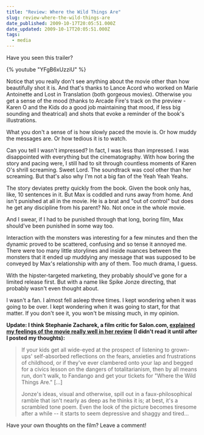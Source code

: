 ```yaml
---
title: "Review: Where the Wild Things Are"
slug: review-where-the-wild-things-are
date_published: 2009-10-17T20:05:51.000Z
date_updated: 2009-10-17T20:05:51.000Z
tags:
  - media
---
```


Have you seen this trailer?

{% youtube "YFgB6xUzziU" %}

Notice that you really don't see anything about the movie other than how beautifully shot it is. And that's thanks to Lance Acord who worked on Marie Antoinette and Lost in Translation (both gorgeous movies). Otherwise you get a sense of the mood (thanks to Arcade Fire's track on the preview - Karen O and the Kids do a good job maintaining that mood, if less big sounding and theatrical) and shots that evoke a reminder of the book's illustrations.

What you don't a sense of is how slowly paced the movie is. Or how muddy the messages are. Or how tedious it is to watch.

Can you tell I wasn't impressed? In fact, I was less than impressed. I was disappointed with everything but the cinematography. With how boring the story and pacing were, I still had to sit through countless moments of Karen O's shrill screaming. Sweet Lord. The soundtrack was cool other than her screaming. But that's also why I'm not a big fan of the Yeah Yeah Yeahs.

The story deviates pretty quickly from the book. Given the book only has, like, 10 sentences in it. But Max is coddled and runs away from home. And isn't punished at all in the movie. He is a brat and "out of control" but does he get any discipline from his parent? No. Not once in the whole movie.

And I swear, if I had to be punished through that long, boring film, Max should've been punished in some way too.

Interaction with the monsters was interesting for a few minutes and then the dynamic proved to be scattered, confusing and so tense it annoyed me. There were too many little storylines and inside nuances between the monsters that it ended up muddying any message that was supposed to be conveyed by Max's relationship with any of them. Too much drama, I guess.

With the hipster-targeted marketing, they probably should've gone for a limited release first. But with a name like Spike Jonze directing, that probably wasn't even thought about.

I wasn't a fan. I almost fell asleep three times. I kept wondering when it was going to be over. I kept wondering when it was going to start, for that matter. If you don't see it, you won't be missing much, in my opinion.

**Update:
I think Stephanie Zacharek, a film critic for Salon.com, [explained my feelings of the movie really well in her review](http://www.salon.com/ent/movies/review/2009/10/16/where_the_wild_things_are/index.html) (I didn't read it until after I posted my thoughts):**

> If your kids get all wide-eyed at the prospect of listening to grown-ups' self-absorbed reflections on the fears, anxieties and frustrations of childhood, or if they've ever clambered onto your lap and begged for a civics lesson on the dangers of totalitarianism, then by all means run, don't walk, to Fandango and get your tickets for "Where the Wild Things Are."
> [...]
>
> Jonze's ideas, visual and otherwise, spill out in a faux-philosophical ramble that isn't nearly as deep as he thinks it is; at best, it's a scrambled tone poem. Even the look of the picture becomes tiresome after a while -- it starts to seem depressive and shaggy and tired...

Have your own thoughts on the film? Leave a comment!
